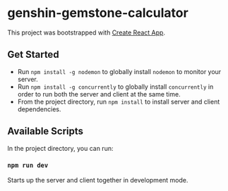 # genshin-gemstone-calculator

This project was bootstrapped with [Create React App](https://github.com/facebook/create-react-app).

## Get Started

* Run `npm install -g nodemon` to globally install `nodemon` to monitor your server.
* Run `npm install -g concurrently` to globally install `concurrently` in order to run both the server and client at the same time.
* From the project directory, run `npm install` to install server and client dependencies.

## Available Scripts

In the project directory, you can run:

### `npm run dev`

Starts up the server and client together in development mode.
